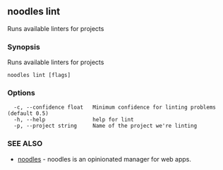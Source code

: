 ## noodles lint

Runs available linters for projects

### Synopsis

Runs available linters for projects

```
noodles lint [flags]
```

### Options

```
  -c, --confidence float   Minimum confidence for linting problems (default 0.5)
  -h, --help               help for lint
  -p, --project string     Name of the project we're linting
```

### SEE ALSO

* [noodles](noodles.md)	 - noodles is an opinionated manager for web apps.

